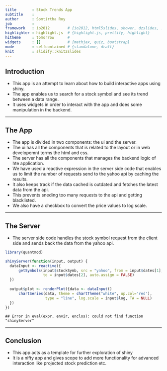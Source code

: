 ```yaml
---
title       : Stock Trends App
subtitle    : 
author      : Somtirtha Roy
job         : 
framework   : io2012        # {io2012, html5slides, shower, dzslides, ...}
highlighter : highlight.js  # {highlight.js, prettify, highlight}
hitheme     : tomorrow      # 
widgets     : []            # {mathjax, quiz, bootstrap}
mode        : selfcontained # {standalone, draft}
knit        : slidify::knit2slides
---
```


## Introduction

- This app is an attempt to learn about how to build interactive apps using shiny.
- The app enables us to search for a stock symbol and see its trend between a data range.
- It uses widgets in order to interact with the app and does some manipulation in the backend.

---

## The App

- The app is divided in two components: the ui and the server.
- The ui has all the components that is related to the layout or in web developemnt terms the html and css.
- The server has all the components that manages the backend logic of hte application.
- We have used a reactive expression in the server side code that enables us to limit the number of requests send to the yahoo api by caching the results.
- It also keeps track if the data cached is outdated and fetches the latest data from the  api.
- This prevents sneding too many requests to the api and getting blacklisted.
- We also have a checkbox to convert the price values to log scale.


---


## The Server

- The server side code handles the stock symbol request from the client side and sends back the data from the yahoo api.




```r
library(quantmod)

shinyServer(function(input, output) {
  dataInput <- reactive({
      getSymbols(input$stockSymb, src = "yahoo", from = input$dates[1],
                 to = input$dates[2], auto.assign = FALSE)
  })
  
  output$plot <- renderPlot({data <- dataInput()
      chartSeries(data, theme = chartTheme("white", up.col='red'), 
                  type = "line", log.scale = input$log, TA = NULL)
  })
})
```

```
## Error in eval(expr, envir, enclos): could not find function "shinyServer"
```

---

## Conclusion

- This app acts as a template for further exploration of shiny
- It is a nifty app and gives scope to add more functionality for advanced interaction like projected stock prediction etc.

